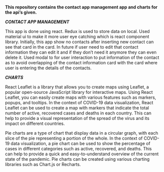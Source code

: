 **This repository contains the contact app management app and charts for the api’s given.**

***CONTACT APP MANAGEMENT***

This app is done using react. Redux is used to store data on local. Used material ui to make it more user eye catching which is react component library. 
Initially, this app show no contacts after inserting  new contact can see that card in the card. In future if user need to edit that contact information they can edit it and if they don’t need it anymore they can even delete it. 
Used modal to for user interaction to put information of the contact as to avoid overlapping of the contact information card with the card where user is entering the details of the contacts.

***CHARTS***

React Leaflet is a library that allows you to create maps using Leaflet, a popular open-source JavaScript library for interactive maps. Using React Leaflet, you can easily create maps with various features such as markers, popups, and tooltips. In the context of COVID-19 data visualization, React Leaflet can be used to create a map with markers that indicate the total number of active, recovered cases and deaths in each country. This can help to provide a visual representation of the spread of the virus and its impact on different countries.

Pie charts are a type of chart that display data in a circular graph, with each slice of the pie representing a portion of the whole. In the context of COVID-19 data visualization, a pie chart can be used to show the percentage of cases in different categories such as active, recovered, and deaths. This can help to provide a quick and easy-to-understand overview of the current state of the pandemic. Pie charts can be created using various charting libraries such as Chart.js or Recharts. 
